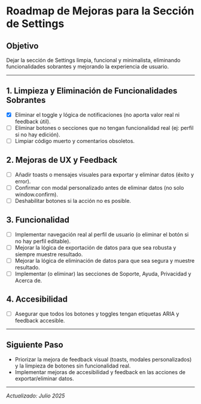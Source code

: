 # Roadmap de Mejoras para la Sección de Settings

## Objetivo
Dejar la sección de Settings limpia, funcional y minimalista, eliminando funcionalidades sobrantes y mejorando la experiencia de usuario.

---

## 1. Limpieza y Eliminación de Funcionalidades Sobrantes
- [x] Eliminar el toggle y lógica de notificaciones (no aporta valor real ni feedback útil).
- [ ] Eliminar botones o secciones que no tengan funcionalidad real (ej: perfil si no hay edición).
- [ ] Limpiar código muerto y comentarios obsoletos.

## 2. Mejoras de UX y Feedback
- [ ] Añadir toasts o mensajes visuales para exportar y eliminar datos (éxito y error).
- [ ] Confirmar con modal personalizado antes de eliminar datos (no solo window.confirm).
- [ ] Deshabilitar botones si la acción no es posible.

## 3. Funcionalidad
- [ ] Implementar navegación real al perfil de usuario (o eliminar el botón si no hay perfil editable).
- [ ] Mejorar la lógica de exportación de datos para que sea robusta y siempre muestre resultado.
- [ ] Mejorar la lógica de eliminación de datos para que sea segura y muestre resultado.
- [ ] Implementar (o eliminar) las secciones de Soporte, Ayuda, Privacidad y Acerca de.

## 4. Accesibilidad
- [ ] Asegurar que todos los botones y toggles tengan etiquetas ARIA y feedback accesible.

---

## Siguiente Paso
- Priorizar la mejora de feedback visual (toasts, modales personalizados) y la limpieza de botones sin funcionalidad real.
- Implementar mejoras de accesibilidad y feedback en las acciones de exportar/eliminar datos.

---

*Actualizado: Julio 2025* 